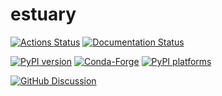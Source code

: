 # estuary

[![Actions Status][actions-badge]][actions-link]
[![Documentation Status][rtd-badge]][rtd-link]

[![PyPI version][pypi-version]][pypi-link]
[![Conda-Forge][conda-badge]][conda-link]
[![PyPI platforms][pypi-platforms]][pypi-link]

[![GitHub Discussion][github-discussions-badge]][github-discussions-link]

<!-- SPHINX-START -->

<!-- prettier-ignore-start -->
[actions-badge]:            https://github.com/riverlane/estuary/workflows/CI/badge.svg
[actions-link]:             https://github.com/riverlane/estuary/actions
[conda-badge]:              https://img.shields.io/conda/vn/conda-forge/estuary
[conda-link]:               https://github.com/conda-forge/estuary-feedstock
[github-discussions-badge]: https://img.shields.io/static/v1?label=Discussions&message=Ask&color=blue&logo=github
[github-discussions-link]:  https://github.com/riverlane/estuary/discussions
[pypi-link]:                https://pypi.org/project/estuary/
[pypi-platforms]:           https://img.shields.io/pypi/pyversions/estuary
[pypi-version]:             https://img.shields.io/pypi/v/estuary
[rtd-badge]:                https://readthedocs.org/projects/estuary/badge/?version=latest
[rtd-link]:                 https://estuary.readthedocs.io/en/latest/?badge=latest

<!-- prettier-ignore-end -->
